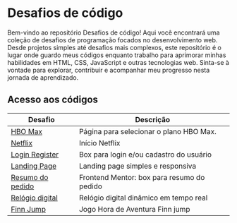 # Desafios de código

Bem-vindo ao repositório Desafios de código! Aqui você encontrará uma coleção de desafios de programação focados no desenvolvimento web. Desde projetos simples até desafios mais complexos, este repositório é o lugar onde guardo meus códigos enquanto trabalho para aprimorar minhas habilidades em HTML, CSS, JavaScript e outras tecnologias web. Sinta-se à vontade para explorar, contribuir e acompanhar meu progresso nesta jornada de aprendizado. 

## Acesso aos códigos ##

| Desafio | Descrição |
| -------------- | --------- |
| [HBO Max](https://github.com/izabelydev/Desafios/hbo-max) | Página para selecionar o plano HBO Max. |
| [Netflix](https://github.com/izabelydev/Desafios/netflix) | Início Netflix |
| [Login Register](https://github.com/izabelydev/Desafios/login-register) | Box para login e/ou cadastro do usuário |
| [Landing Page](https://github.com/izabelydev/Desafios/landing-page) | Landing page simples e responsiva |
| [Resumo do pedido](https://github.com/izabelydev/Desafios/order-summary-component-main) | Frontend Mentor: box para resumo do pedido |
| [Relógio digital](https://github.com/izabelydev/Desafios/relogio-digital-dinamico) | Relógio digital dinâmico em tempo real |
| [Finn Jump](https://github.com/izabelydev/Desafios/jogo-hora-de-aventura) | Jogo Hora de Aventura Finn jump |
